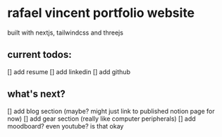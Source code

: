 # rafael vincent portfolio website

built with nextjs, tailwindcss and threejs

## current todos:

[] add resume
[] add linkedin
[] add github

## what's next?

[] add blog section (maybe? might just link to published notion page for now)
[] add gear section (really like computer peripherals)
[] add moodboard? even youtube? is that okay
